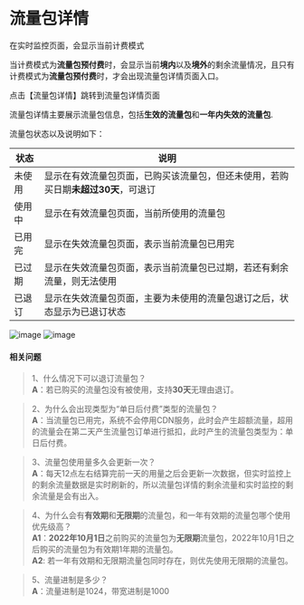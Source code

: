 # 流量包详情

在实时监控页面，会显示当前计费模式

当计费模式为<strong>流量包预付费</strong>时，会显示当前<strong>境内</strong>以及<strong>境外</strong>的剩余流量情况，且只有计费模式为<strong>流量包预付费</strong>时，才会出现流量包详情页面入口。

点击【流量包详情】跳转到流量包详情页面

流量包详情主要展示流量包信息，包括<strong>生效的流量包</strong>和<strong>一年内失效的流量包</strong>.

流量包状态以及说明如下：

|状态|说明|
|---|---|
|未使用|显示在有效流量包页面，已购买该流量包，但还未使用，若购买日期<strong>未超过30天</strong>，可退订|
|使用中|显示在有效流量包页面，当前所使用的流量包|
|已用完|显示在失效流量包页面，表示当前流量包已用完|
|已过期|显示在失效流量包页面，表示当前流量包已过期，若还有剩余流量，则无法使用|
|已退订|显示在失效流量包页面，主要为未使用的流量包退订之后，状态显示为已退订状态|

![image](https://user-images.githubusercontent.com/89777962/207570701-9ae89f78-fdac-455f-8c64-6c35d15e8593.png)
![image](https://user-images.githubusercontent.com/89777962/207570745-9984687f-d39a-418d-b67a-07e31ec281b4.png)


#### 相关问题

> 1、什么情况下可以退订流量包？
</br><strong>A</strong>：若已购买的流量包没有被使用，支持<strong>30天</strong>无理由退订。

> 2、为什么会出现类型为“单日后付费”类型的流量包？
</br><strong>A</strong>：当流量包已用完，系统不会停用CDN服务，此时会产生超额流量，超用的流量会在第二天产生流量包订单进行抵扣，此时产生的流量包类型为：单日后付费。

> 3、流量包使用量多久会更新一次？
</br><strong>A</strong>：每天12点左右结算完前一天的用量之后会更新一次数据，但实时监控上的剩余流量数据是实时刷新的，所以流量包详情的剩余流量和实时监控的剩余流量是会有出入。

> 4、为什么会有<strong>有效期</strong>和<strong>无限期</strong>的流量包，和一年有效期的流量包哪个使用优先级高？
</br><strong>A1</strong>：<strong>2022年10月1日</strong>之前购买的流量包为<strong>无限期</strong>流量包，2022年10月1日之后购买的流量包为有效期1年期的流量包。
</br><strong>A2</strong>: 若一年有效期和无限期流量包同时存在，则优先使用无限期的流量包。

>5、流量进制是多少？
</br><strong>A</strong>：流量进制是1024，带宽进制是1000  

